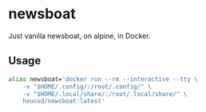 # newsboat

Just vanilla newsboat, on alpine, in Docker.

## Usage

```sh
alias newsboat='docker run --rm --interactive --tty \
    -v "$HOME/.config/:/root/.config/" \
    -v "$HOME/.local/share/:/root/.local/share/" \
    heussd/newsboat:latest'
```
